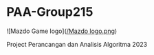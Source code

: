 # PAA-Group215

![Mazdo Game logo]([/Mazdo logo.png](https://github.com/Farel-Putra-Albana/PAA-Group215/blob/main/MazDo%20logo.png))


Project Perancangan dan Analisis Algoritma 2023


